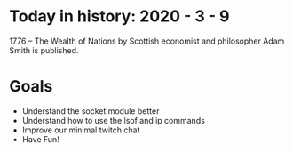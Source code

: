 Today in history: 2020 - 3 - 9
==============================

1776 – The Wealth of Nations by Scottish economist
and philosopher Adam Smith is published.


Goals
=====
- Understand the socket module better
- Understand how to use the lsof and ip commands
- Improve our minimal twitch chat 
- Have Fun!
